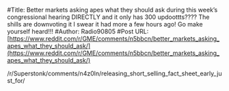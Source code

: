#Title: Better markets asking apes what they should ask during this week’s congressional hearing DIRECTLY and it only has 300 updoottts???? The shills are downvoting it I swear it had more a few hours ago! Go make yourself heard!!!
#Author: Radio90805
#Post URL: [https://www.reddit.com/r/GME/comments/n5bbcn/better_markets_asking_apes_what_they_should_ask/](https://www.reddit.com/r/GME/comments/n5bbcn/better_markets_asking_apes_what_they_should_ask/)


/r/Superstonk/comments/n4z0ln/releasing_short_selling_fact_sheet_early_just_for/